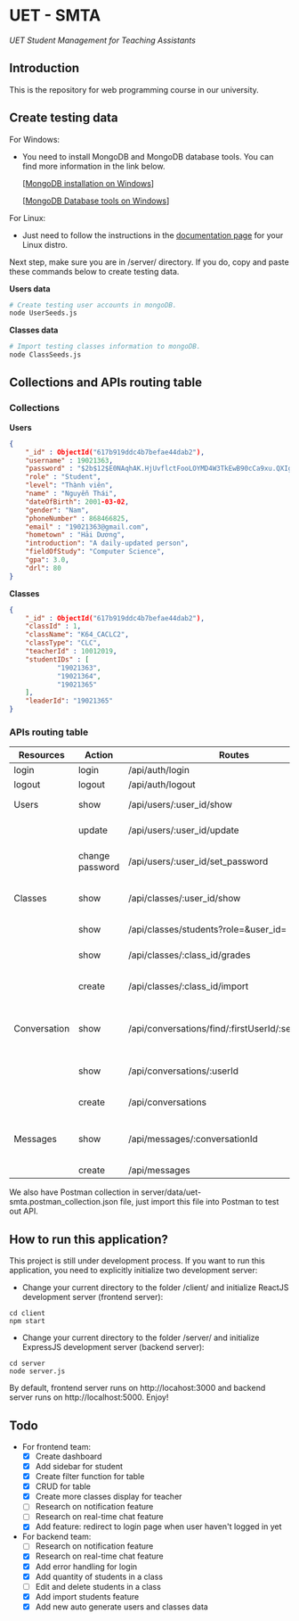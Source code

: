 # UET - SMTA

_UET Student Management for Teaching Assistants_

## Introduction

This is the repository for web programming course in our university.

## Create testing data

For Windows:

- You need to install MongoDB and MongoDB database tools. You can find more information in the link below.

  [[MongoDB installation on Windows](https://docs.mongodb.com/manual/tutorial/install-mongodb-on-windows/)]

  [[MongoDB Database tools on Windows](https://docs.mongodb.com/database-tools/installation/installation-windows/)]

For Linux:

- Just need to follow the instructions in the [documentation page](https://docs.mongodb.com/manual/administration/install-on-linux/) for your Linux distro.

Next step, make sure you are in /server/ directory. If you do, copy and paste these commands below to create testing data.

**Users data**

```bash
# Create testing user accounts in mongoDB.
node UserSeeds.js
```

**Classes data**

```bash
# Import testing classes information to mongoDB.
node ClassSeeds.js
```

## Collections and APIs routing table

### Collections

**Users**

```json
{
	"_id" : ObjectId("617b919ddc4b7befae44dab2"),
	"username" : 19021363,
	"password" : "$2b$12$E0NAqhAK.HjUvflctFooLOYMD4W3TkEwB90cCa9xu.QXIg/u379bS",
	"role" : "Student",
	"level": "Thành viên",
	"name" : "Nguyễn Thái",
	"dateOfBirth": 2001-03-02,
	"gender": "Nam",
	"phoneNumber" : 868466825,
	"email" : "19021363@gmail.com",
	"hometown" : "Hải Dương",
	"introduction": "A daily-updated person",
	"fieldOfStudy": "Computer Science",
	"gpa": 3.0,
	"drl": 80
}
```

**Classes**

```json
{
	"_id" : ObjectId("617b919ddc4b7befae44dab2"),
	"classId" : 1,
	"className": "K64_CACLC2",
	"classType": "CLC",
	"teacherId" : 10012019,
	"studentIDs" : [
			"19021363",
			"19021364",
			"19021365"
	],
	"leaderId": "19021365"
}
```

### APIs routing table

| Resources    | Action          | Routes                                             | Methods | Description                        |
| ------------ | --------------- | -------------------------------------------------- | ------- | ---------------------------------- |
| login        | login           | /api/auth/login                                    | POST    | Log in                             |
| logout       | logout          | /api/auth/logout                                   | GET     | Log out                            |
| Users        | show            | /api/users/:user_id/show                           | GET     | Show user's profile                |
|              | update          | /api/users/:user_id/update                         | POST    | Update user's profile              |
|              | change password | /api/users/:user_id/set_password                   | POST    | Change user's password             |
| Classes      | show            | /api/classes/:user_id/show                         | GET     | Get managed class and students     |
|              | show            | /api/classes/students?role=&user_id=               | POST    | Get students in a class            |
|              | show            | /api/classes/:class_id/grades                      | GET     | Get grade statistic                |
|              | create          | /api/classes/:class_id/import                      | POST    | Import students to a class         |
| Conversation | show            | /api/conversations/find/:firstUserId/:secondUserId | GET     | Get conversation between two users |
|              | show            | /api/conversations/:userId                         | GET     | Get all conversations of an user   |
|              | create          | /api/conversations                                 | POST    | Create conversation                |
| Messages     | show            | /api/messages/:conversationId                      | GET     | Get all messages in a conversation |
|              | create          | /api/messages                                      | POST    | Add message                        |

We also have Postman collection in server/data/uet-smta.postman_collection.json file, just import this file into Postman to test out API.

## How to run this application?

This project is still under development process. If you want to run this application, you need to explicitly initialize two development server:

- Change your current directory to the folder /client/ and initialize ReactJS development server (frontend server):

```
cd client
npm start
```

- Change your current directory to the folder /server/ and initialize ExpressJS development server (backend server):

```
cd server
node server.js
```

By default, frontend server runs on http://locahost:3000 and backend server runs on http://localhost:5000.
Enjoy!

## Todo

- For frontend team:
  - [x] Create dashboard
  - [x] Add sidebar for student
  - [x] Create filter function for table
  - [x] CRUD for table
  - [x] Create more classes display for teacher
  - [ ] Research on notification feature
  - [ ] Research on real-time chat feature
  - [x] Add feature: redirect to login page when user haven't logged in yet
- For backend team:
  - [ ] Research on notification feature
  - [x] Research on real-time chat feature
  - [x] Add error handling for login
  - [x] Add quantity of students in a class
  - [ ] Edit and delete students in a class
  - [x] Add import students feature
  - [x] Add new auto generate users and classes data
